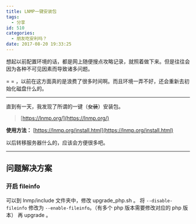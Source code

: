 ```yaml
---
title: LNMP一键安装包
tags:
  - 分享
id: 510
categories:
  - 朋友吃安利吗？
date: 2017-08-20 19:33:25
---
```


想起以前配置环境的话，都是网上随便搜点攻略记录，就照着做下来。但是往往会因为各种不可见因素而导致诸多问题。

= = ，以前在这方面真的是浪费了很多时间啊。而且环境一弄不好，还会重新去初始化磁盘什么的。

* * *

直到有一天，我发现了所谓的一键（<del>女装</del>）安装包。

> [https://lnmp.org/](https://lnmp.org/)

**使用方法：**
[https://lnmp.org/install.html](https://lnmp.org/install.html)

以后转移服务器什么的，应该会方便很多吧。

* * *

## 问题解决方案

### 开启 fileinfo

可以到 lnmp/include 文件夹中，修改 upgrade_php.sh 。
将 `--disable-fileinfo` 修改为 `--enable-fileinfo`。（有多个 php 版本需要修改对应的 php 版本）
再 upgrade 。